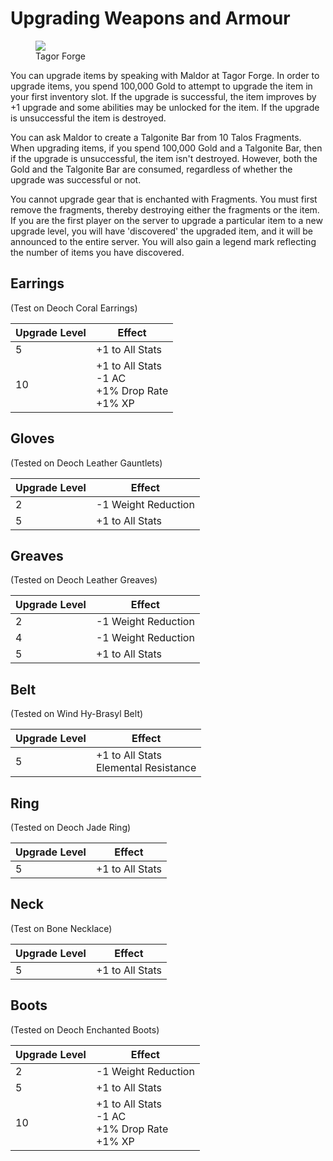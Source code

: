 # Upgrading Weapons and Armour

<figure>
  <img src="../../images/tagor_forge.jpg" />
  <figcaption>Tagor Forge</figcaption>
</figure>

You can upgrade items by speaking with Maldor at Tagor Forge. In order to upgrade items, you spend 100,000 Gold to attempt to upgrade the item in your first inventory slot. If the upgrade is successful, the item improves by +1 upgrade and some abilities may be unlocked for the item. If the upgrade is unsuccessful the item is destroyed.

You can ask Maldor to create a Talgonite Bar from 10 Talos Fragments. When upgrading items, if you spend 100,000 Gold and a Talgonite Bar, then if the upgrade is unsuccessful, the item isn't destroyed. However, both the Gold and the Talgonite Bar are consumed, regardless of whether the upgrade was successful or not.

You cannot upgrade gear that is enchanted with Fragments. You must first remove the fragments, thereby destroying either the fragments or the item. If you are the first player on the server to upgrade a particular item to a new upgrade level, you will have 'discovered' the upgraded item, and it will be announced to the entire server. You will also gain a legend mark reflecting the number of items you have discovered.

## Earrings

(Test on Deoch Coral Earrings)

| **Upgrade Level** | **Effect** |
| - | - |
| 5 | +1 to All Stats |
| 10 | +1 to All Stats <br> -1 AC <br> +1% Drop Rate <br> +1% XP |

## Gloves

(Tested on Deoch Leather Gauntlets)

| **Upgrade Level** | **Effect** |
| - | - |
| 2 | -1 Weight Reduction |
| 5 | +1 to All Stats |

## Greaves

(Tested on Deoch Leather Greaves)

| **Upgrade Level** | **Effect** |
| - | - |
| 2 | -1 Weight Reduction |
| 4 | -1 Weight Reduction |
| 5 | +1 to All Stats |

## Belt

(Tested on Wind Hy-Brasyl Belt)

| **Upgrade Level** | **Effect** |
| - | - |
| 5 | +1 to All Stats <br> Elemental Resistance |

## Ring

(Tested on Deoch Jade Ring)

| **Upgrade Level** | **Effect** |
| - | - |
| 5 | +1 to All Stats |

## Neck

(Test on Bone Necklace)

| **Upgrade Level** | **Effect** |
| - | - |
| 5 | +1 to All Stats |

## Boots

(Tested on Deoch Enchanted Boots)

| **Upgrade Level** | **Effect** |
| - | - |
| 2 | -1 Weight Reduction |
| 5 | +1 to All Stats |
| 10 | +1 to All Stats <br> -1 AC <br> +1% Drop Rate <br> +1% XP |

